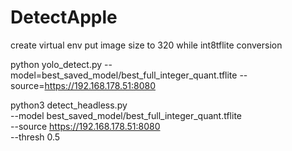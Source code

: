 # DetectApple
create virtual env
put image size to 320 while int8tflite conversion

python yolo_detect.py --model=best_saved_model/best_full_integer_quant.tflite --source=https://192.168.178.51:8080


python3 detect_headless.py \
  --model best_saved_model/best_full_integer_quant.tflite \
  --source https://192.168.178.51:8080 \
  --thresh 0.5